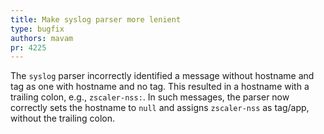 ```yaml
---
title: Make syslog parser more lenient
type: bugfix
authors: mavam
pr: 4225
---
```


The `syslog` parser incorrectly identified a message without hostname and tag as
one with hostname and no tag. This resulted in a hostname with a trailing colon,
e.g., `zscaler-nss:`. In such messages, the parser now correctly sets the
hostname to `null` and assigns `zscaler-nss` as tag/app, without the trailing
colon.
